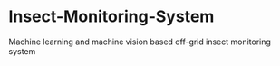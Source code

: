 # Insect-Monitoring-System
Machine learning and machine vision based off-grid insect monitoring system
